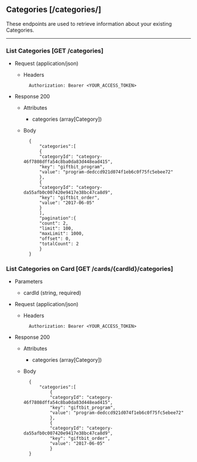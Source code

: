 ## Categories [/categories/]
These endpoints are used to retrieve information about your existing Categories.

---
### List Categories [GET /categories]
+ Request (application/json)
    + Headers
    
            Authorization: Bearer <YOUR_ACCESS_TOKEN>
    
+ Response 200
    + Attributes
        + categories (array[Category])

    + Body

            {
                "categories":[
                {
                "categoryId": "category-46f7808dffa54c8ba0da83d448ead415",
                "key": "giftbit_program",
                "value": "program-dedccd921d074f1eb6c0f75fc5ebee72"
                },
                {
                "categoryId": "category-da55afb0c007420e9417e38bc47ca8d9",
                "key": "giftbit_order",
                "value": "2017-06-05"
                }
                ],
                "pagination":{
                "count": 2,
                "limit": 100,
                "maxLimit": 1000,
                "offset": 0,
                "totalCount": 2
                }
            }

### List Categories on Card [GET /cards/{cardId}/categories]
+ Parameters
    + cardId (string, required)
    
+ Request (application/json)
    + Headers
    
            Authorization: Bearer <YOUR_ACCESS_TOKEN>
    
+ Response 200
    + Attributes
        + categories (array[Category])

    + Body

            {
                "categories":[
                    {
                    "categoryId": "category-46f7808dffa54c8ba0da83d448ead415",
                    "key": "giftbit_program",
                    "value": "program-dedccd921d074f1eb6c0f75fc5ebee72"
                    },
                    {
                    "categoryId": "category-da55afb0c007420e9417e38bc47ca8d9",
                    "key": "giftbit_order",
                    "value": "2017-06-05"
                    }
            }
